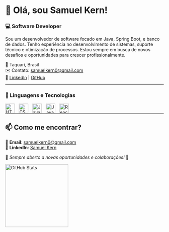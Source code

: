 # 👋 Olá, sou Samuel Kern!

  ### 💻 Software Developer

Sou um desenvolvedor de software focado em Java, Spring Boot, e banco de dados. Tenho experiência no desenvolvimento de sistemas, suporte técnico e otimização de processos. Estou sempre em busca de novos desafios e oportunidades para crescer profissionalmente. 

📍 Taquari, Brasil  
✉️ Contato: samuelkern0@gmail.com  
🔗 [LinkedIn](https://www.linkedin.com/in/samuel-kern-34b59a265/) | [GitHub](https://github.com/SamuelKern7)  

---

### 🤖 Linguagens e Tecnologias

<img 
    align="left" 
    alt="HTML"
    title="HTML" 
    width="30px" 
    style="padding-right: 10px;" 
    src="https://cdn.jsdelivr.net/gh/devicons/devicon@latest/icons/html5/html5-original.svg" 
/>
<img 
    align="left" 
    alt="CSS" 
    title="CSS"
    width="30px" 
    style="padding-right: 10px;" 
    src="https://cdn.jsdelivr.net/gh/devicons/devicon@latest/icons/css3/css3-original.svg" 
/>
<img 
    align="left" 
    alt="JavaScript" 
    title="JavaScript"
    width="30px" 
    style="padding-right: 10px;" 
    src="https://cdn.jsdelivr.net/gh/devicons/devicon@latest/icons/javascript/javascript-original.svg" 
/>
<img 
    align="left" 
    alt="Java"
    title="Java" 
    width="30px" 
    style="padding-right: 10px;" 
    src="https://cdn.jsdelivr.net/gh/devicons/devicon@latest/icons/java/java-original-wordmark.svg" 
/>
<img 
    align="left" 
    alt="React"
    title="React" 
    width="30px" 
    style="padding-right: 10px;" 
    src="https://cdn.jsdelivr.net/gh/devicons/devicon@latest/icons/react/react-original.svg" 
/>
<br/>

---

## 📫 Como me encontrar?

📩 **Email**: samuelkern0@gmail.com  
💼 **LinkedIn**: [Samuel Kern](https://www.linkedin.com/in/samuel-kern-34b59a265/)  

📌 _Sempre aberto a novas oportunidades e colaborações!_ 🚀
<br/>

<img 
      align="left" 
      alt="GitHub Stats" 
      height="200" 
      src="https://github-readme-stats.vercel.app/api/top-langs/?username=SamuelKern7&theme=tokyonight&layout=compact&custom_title=Tecnologias&langs_count=9" 
  />
</p>
